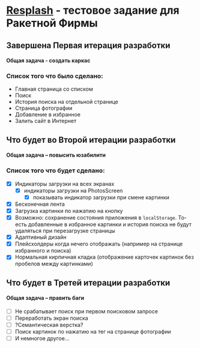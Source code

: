 # [Resplash](https://iinpark.github.io/unsplash_interface/#/") - тестовое задание для Ракетной Фирмы

## Завершена Первая итерация разработки

#### Общая задача - создать каркас

### Список того что было сделано:

- Главная страница со списком
- Поиск
- История поиска на отдельной странице
- Страница фотографии
- Добавление в избранное
- Залить сайт в Интернет

## Что будет во Второй итерации разработки

#### Общая задача – повысить юзабилити

### Список того что будет сделано:

- [x] Индикаторы загрузки на всех экранах
  - [x] индикаторы загрузки на PhotosScreen
    - [x] показывать индикатор загрузки при смене картинки
- [x] Бесконечная лента
- [x] Загрузка картинки по нажатию на кнопку
- [x] Возможно: сохранение состояния приложения в `localStorage`. То-есть добавленные в избранное картинки и история поиска не будут удаляться при перезагрузке страницы
- [x] Адаптивный дизайн
- [x] Плейсхолдеры когда нечего отображать (например на странице избранного и поиска)
- [x] Нормальная кирпичная кладка (отображение карточек картинок без пробелов между картинками)

## Что будет в Третей итерации разработки
#### Общая задача – править баги

- [ ] Не срабатывает поиск при первом поисковом запросе
- [ ] Переработать экран поиска
- [ ] ?Семантическая верстка?
- [ ] Поиск картинок по нажатию на тег на странице фотографии
- [ ] И немногое другое...
